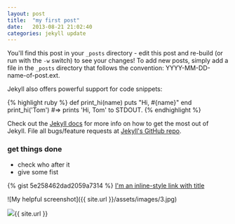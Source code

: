 ```yaml
---
layout: post
title:  "my first post"
date:   2013-08-21 21:02:40
categories: jekyll update
---
```


You'll find this post in your `_posts` directory - edit this post and re-build (or run with the `-w` switch) to see your changes!
To add new posts, simply add a file in the `_posts` directory that follows the convention: YYYY-MM-DD-name-of-post.ext.

Jekyll also offers powerful support for code snippets:

{% highlight ruby %}
def print_hi(name)
  puts "Hi, #{name}"
end
print_hi('Tom')
#=> prints 'Hi, Tom' to STDOUT.
{% endhighlight %}

Check out the [Jekyll docs][jekyll] for more info on how to get the most out of Jekyll. File all bugs/feature requests at [Jekyll's GitHub repo][jekyll-gh].

### get things done
* check who after it
* give some fist

{% gist 5e258462dad2059a7314 %}
[I'm an inline-style link with title](https://www.google.com "Google's Homepage")


![My helpful screenshot]({{ site.url }}/assets/images/3.jpg)
<div class='yuyu'><img class='blog' src='{{ site.url }}/assets/images/3.jpg'>{{ site.url }}</div>


[jekyll-gh]: https://github.com/mojombo/jekyll
[jekyll]:    http://jekyllrb.com
